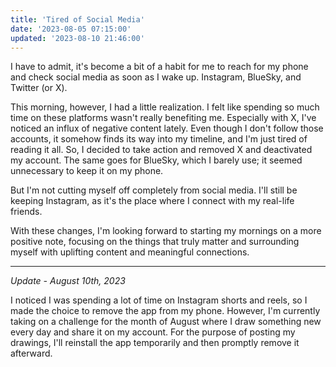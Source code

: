 ```yaml
---
title: 'Tired of Social Media'
date: '2023-08-05 07:15:00'
updated: '2023-08-10 21:46:00'
---
```


I have to admit, it's become a bit of a habit for me to reach for my phone and check social media as soon as I wake up. Instagram, BlueSky, and Twitter (or X).

This morning, however, I had a little realization. I felt like spending so much time on these platforms wasn't really benefiting me.
Especially with X, I've noticed an influx of negative content lately. Even though I don't follow those accounts, it somehow finds its way into my timeline,
and I'm just tired of reading it all. So, I decided to take action and removed X and deactivated my account.
The same goes for BlueSky, which I barely use; it seemed unnecessary to keep it on my phone.

But I'm not cutting myself off completely from social media.
I'll still be keeping Instagram, as it's the place where I connect with my real-life friends.

With these changes, I'm looking forward to starting my mornings on a more positive note, focusing on the things that truly matter and surrounding myself with uplifting content and meaningful connections.

---

_Update - August 10th, 2023_

I noticed I was spending a lot of time on Instagram shorts and reels, so I made the choice to remove the app from my phone. However, I'm currently taking on a challenge for the month of August where I draw something new every day and share it on my account. For the purpose of posting my drawings, I'll reinstall the app temporarily and then promptly remove it afterward.
